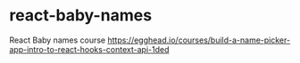 # react-baby-names
React Baby names course https://egghead.io/courses/build-a-name-picker-app-intro-to-react-hooks-context-api-1ded
